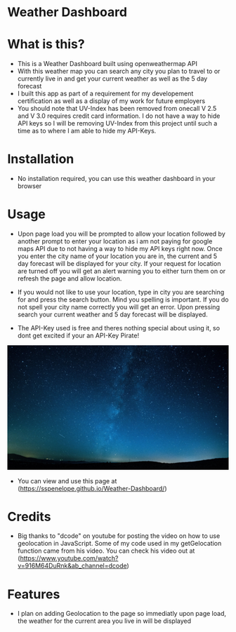 # Weather Dashboard

# What is this?
- This is a Weather Dashboard built using openweathermap API 
- With this weather map you can search any city you plan to travel to or currently live in and get your current
weather as well as the 5 day forecast
- I built this app as part of a requirement for my developement certification as well as a display of my work for future employers 
- You should note that UV-Index has been removed from onecall V 2.5 and V 3.0 requires credit card information. I do not have a way to hide API keys so I will be removing UV-Index from this project until such a time as to where I am able to hide my API-Keys.

# Installation 
- No installation required, you can use this weather dashboard in your browser

# Usage
- Upon page load you will be prompted to allow your location followed by another prompt
to enter your location as i am not paying for google maps API due to not having a way to hide my API keys right now. Once you enter the city name of your location you are in, the current and 5 day forecast will be displayed for your city. If your request for location are turned off you will get an alert warning you to either turn them on or refresh the page and allow location. 

- If you would not like to use your location, type in city you are searching for and  press the search button. Mind you spelling is important. If you do not spell your city name correctly you will get an error. Upon pressing search your current weather and 5 day forecast will be displayed.

- The API-Key used is free and theres nothing special about using it, so dont get excited if your an API-Key Pirate!

![alt text](.//assets/images/night-sky-stars-scenery-landscape-21-4K.jpg)

- You can view and use this page at (https://sspenelope.github.io/Weather-Dashboard/)

# Credits
- Big thanks to "dcode" on youtube for posting the video on how to use geolocation in JavaScript. Some of my code used in my getGelocation function came from his video. You can check his video out at (https://www.youtube.com/watch?v=916M64DuRnk&ab_channel=dcode)

# Features 
- I plan on adding Geolocation to the page so immediatly upon page load, the weather for the current area you live in will be displayed 

